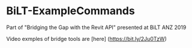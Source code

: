 # BiLT-ExampleCommands

Part of "Bridging the Gap with the Revit API" presented at BiLT ANZ 2019

Video exmples of bridge tools are [here] (https://bit.ly/2Ju0TzW)
